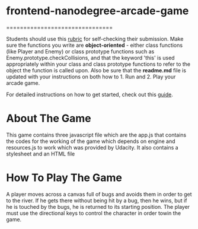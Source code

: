 # frontend-nanodegree-arcade-game
===============================

Students should use this [rubric](https://review.udacity.com/#!/projects/2696458597/rubric) for self-checking their submission. Make sure the functions you write are **object-oriented** - either class functions (like Player and Enemy) or class prototype functions such as Enemy.prototype.checkCollisions, and that the keyword 'this' is used appropriately within your class and class prototype functions to refer to the object the function is called upon. Also be sure that the **readme.md** file is updated with your instructions on both how to 1. Run and 2. Play your arcade game.

For detailed instructions on how to get started, check out this [guide](https://docs.google.com/document/d/1v01aScPjSWCCWQLIpFqvg3-vXLH2e8_SZQKC8jNO0Dc/pub?embedded=true).

# About The Game

This game contains three javascript file which are the app.js that contains the codes for the working of the game which depends on engine and resources.js to work which was provided by Udacity. It also contains a stylesheet and an HTML file

# How To Play The Game

A player moves across a canvas full of bugs and avoids them in order to get to the river. If he gets there without being hit by a bug, then he wins, but if he is touched by the bugs, he is returned to its starting position. The player must use the directional keys to control the character in order towin the game.
